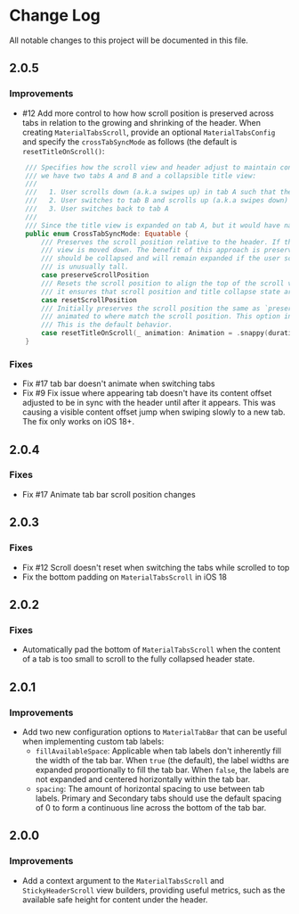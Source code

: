 # Change Log
All notable changes to this project will be documented in this file.

## 2.0.5

### Improvements

* #12 Add more control to how how scroll position is preserved across tabs in relation to the growing and shrinking of the header. When creating `MaterialTabsScroll`, provide an optional `MaterialTabsConfig` and specify the `crossTabSyncMode` as follows (the default is `resetTitleOnScroll()`:

````swift
    /// Specifies how the scroll view and header adjust to maintain continuity when switching tabs. These options affect one specific scenario. Suppose
    /// we have two tabs A and B and a collapsible title view:
    ///
    ///   1. User scrolls down (a.k.a swipes up) in tab A such that the title view is collapsed.
    ///   2. User switches to tab B and scrolls up (a.k.a swipes down) until the title view is expanded
    ///   3. User switches back to tab A
    ///
    /// Since the title view is expanded on tab A, but it would have naturally been collapsed, there are multiple strategies for how continuitity is preserved.
    public enum CrossTabSyncMode: Equatable {
        /// Preserves the scroll position relative to the header. If the header has moved up, the scroll view is moved up. If the header is moved down, the scroll
        /// view is moved down. The benefit of this approach is preserving the user's scroll position. The down side is that the header is expanded when it
        /// should be collapsed and will remain expanded if the user scrolls up, which could severely limit the space for scroll view content if the header
        /// is unusually tall.
        case preserveScrollPosition
        /// Resets the scroll position to align the top of the scroll view content is aligned with the bottom of the header. This is how many apps behave and
        /// it ensures that scroll position and title collapse state are always in sync. The down side is that the user's previous scroll position is lost.
        case resetScrollPosition
        /// Initially preserves the scroll position the same as `preserveContentOffset`. However, if the user scrolls, the title collapse state is
        /// animated to where match the scroll position. This option introduces a title view animation, but eliminates the down sides of other options.
        /// This is the default behavior.
        case resetTitleOnScroll(_ animation: Animation = .snappy(duration: 0.3))
    }
````

### Fixes
* Fix #17 tab bar doesn't animate when switching tabs
* Fix #9 Fix issue where appearing tab doesn't have its content offset adjusted to be in sync with the header until after it appears. This was causing a visible content offset jump when swiping slowly to a new tab. The fix only works on iOS 18+.

## 2.0.4

### Fixes

* Fix #17 Animate tab bar scroll position changes

## 2.0.3

### Fixes
* Fix #12 Scroll doesn't reset when switching the tabs while scrolled to top
* Fix the bottom padding on `MaterialTabsScroll` in iOS 18

## 2.0.2

### Fixes

* Automatically pad the bottom of `MaterialTabsScroll` when the content of a tab is too small to scroll to the fully collapsed header state.

## 2.0.1

### Improvements

* Add two new configuration options to `MaterialTabBar` that can be useful when implementing custom tab labels:
  * `fillAvailableSpace`: Applicable when tab labels don't inherently fill the width of the tab bar. When `true` (the default), the label widths are expanded proportionally to fill the tab bar. When `false`, the labels are not expanded and centered horizontally within the tab bar.
  * `spacing`: The amount of horizontal spacing to use between tab labels. Primary and Secondary tabs should use the default spacing of 0 to form a continuous line across the bottom of the tab bar.

## 2.0.0

### Improvements

* Add a context argument to the `MaterialTabsScroll` and `StickyHeaderScroll` view builders, providing useful metrics, such as the available safe height for content under the header.
